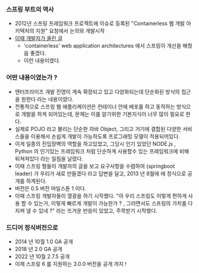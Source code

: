 ### 스프링 부트의 역사
- 2012년 스프링 프레임워크 프로젝트에 이슈로 등록된 "Containerless 웹 개발 아키텍처의 지원" 요청에서 논의와 개발시작
- [이때 개발자가 올린 글](https://github.com/spring-projects/spring-framework/issues/14521)
  - 'containerless' web application architectures 에서 스프링이 개선을 해줬음 좋겠다.
  - 이런 내용이였다.

### 어떤 내용이였는가 ? 
- 엔터프라이즈 개발 진영이 계속 확장되고 있고 다양화되는데 단순화된 방식의 접근을 원한다 라는 내용이였다.
- 전통적으로 스프링 웹 애플리케이션은 컨테이너 안에 배포를 하고 동작하는 방식으로 개발을 하게 되어있는데, 문제는 이를 알기위한 기본지식이 너무 많이 필요로 한다.
- 실제로 POJO 라고 불리는 단순한 자바 Object, 그리고 거기에 결합된 다양한 서비스들을 이용해서 손쉽게 개발이 가능하도록 프로그래밍 모델이 적용되어있다.
- 이게 일종의 진입장벽의 역할을 하고있었고, 그당시 인기 있었던 NODE.js  , Python 의 인기있는 프레임워크 처럼 단순하게 사용할수 있는 프레임워크에 비해 뒤쳐져있다 라는 일침을 날렸다.
- 이때 스프링 형들이 개발자의 글을 보고 요구사항을 수렴하여 (springboot leader) 가 우리가 새로 만들겠다 라고 답변을 달고, 2013 년 8월에 에 정식으로 공개를 하게된다.
- 버전은 0.5 버전 마일스톤 1 이다.
- 이때 스프링 개발자들이 열광을 하기 시작했다. "아 우리 스프링도 이렇게 편하게 사용 할 수 있는가, 이렇게 빠르게 개발이 가능한가 ? , 그러면서도 스프링의 가치를 다 지켜 낼 수 있네 ?" 라는 뜨거운 반응이 있었고, 주목받기 시작했다.

### 드디어 정식버전으로
- 2014 년 10월 1.0 GA 공개
- 2018 년 2.0 GA 공개
- 2022 년 10월 2.7.5 공개
- 이제 스프링 6 를 지원하는 3.0.0 버전을 공개 까지 !
